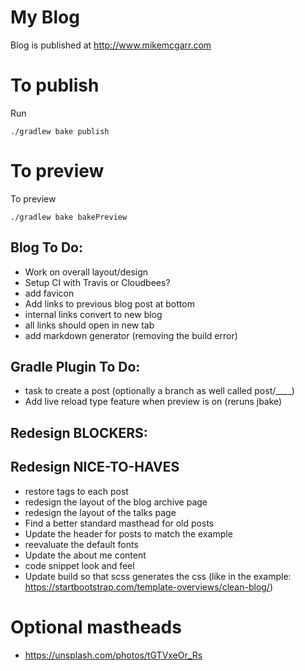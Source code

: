 My Blog
==================
Blog is published at http://www.mikemcgarr.com

To publish
==========
Run
```
./gradlew bake publish
```

To preview
==========
To preview
```
./gradlew bake bakePreview
```

Blog To Do:
----------
- Work on overall layout/design
- Setup CI with Travis or Cloudbees?
- add favicon
- Add links to previous blog post at bottom
- internal links convert to new blog
- all links should open in new tab
- add markdown generator (removing the build error)

Gradle Plugin To Do:
--------------------
- task to create a post (optionally a branch as well called post/____)
- Add live reload type feature when preview is on (reruns jbake)

Redesign BLOCKERS:
------------------


Redesign NICE-TO-HAVES
----------------------
- restore tags to each post
- redesign the layout of the blog archive page
- redesign the layout of the talks page
- Find a better standard masthead for old posts
- Update the header for posts to match the example
- reevaluate the default fonts
- Update the about me content
- code snippet look and feel
- Update build so that scss generates the css (like in the example: https://startbootstrap.com/template-overviews/clean-blog/)

Optional mastheads
==================
- https://unsplash.com/photos/tGTVxeOr_Rs
